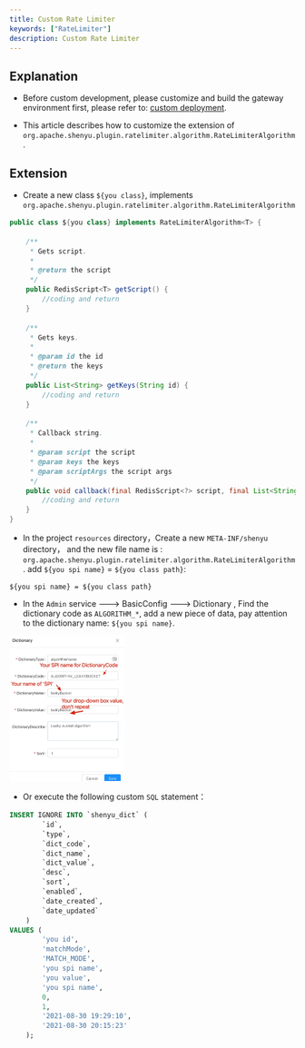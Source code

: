 ```yaml
---
title: Custom Rate Limiter
keywords: ["RateLimiter"]
description: Custom Rate Limiter
---
```


## Explanation

* Before custom development, please customize and build the gateway environment first, please refer to: [custom deployment](../deployment-custom).

* This article describes how to customize the extension of `org.apache.shenyu.plugin.ratelimiter.algorithm.RateLimiterAlgorithm` .

## Extension

* Create a new class `${you class}`, implements `org.apache.shenyu.plugin.ratelimiter.algorithm.RateLimiterAlgorithm`

```java
public class ${you class} implements RateLimiterAlgorithm<T> {
   
    /**
     * Gets script.
     *
     * @return the script
     */
    public RedisScript<T> getScript() {
        //coding and return
    }   
    
    /**
     * Gets keys.
     *
     * @param id the id
     * @return the keys
     */
    public List<String> getKeys(String id) {
        //coding and return
    }
    
    /**
     * Callback string.
     *
     * @param script the script
     * @param keys the keys
     * @param scriptArgs the script args
     */
    public void callback(final RedisScript<?> script, final List<String> keys, final List<String> scriptArgs) {
        //coding and return
    }
}
```

* In the project  `resources` directory，Create a new `META-INF/shenyu` directory， and the new file name is : `org.apache.shenyu.plugin.ratelimiter.algorithm.RateLimiterAlgorithm`.
add `${you spi name}` = `${you class path}`:

```
${you spi name} = ${you class path}
```

* In the `Admin` service ---> BasicConfig ---> Dictionary ,  Find the dictionary code as `ALGORITHM_*`, add a new piece of data, pay attention to the dictionary name: `${you spi name}`.

<img src="/static/img/shenyu/custom/custom-rate-limiter-en.jpg" width="40%" height="30%" />

* Or execute the following custom `SQL` statement：

```sql
INSERT IGNORE INTO `shenyu_dict` (
        `id`,
        `type`,
        `dict_code`,
        `dict_name`,
        `dict_value`,
        `desc`,
        `sort`,
        `enabled`,
        `date_created`,
        `date_updated`
    )
VALUES (
        'you id',
        'matchMode',
        'MATCH_MODE',
        'you spi name',
        'you value',
        'you spi name',
        0,
        1,
        '2021-08-30 19:29:10',
        '2021-08-30 20:15:23'
    );
```






